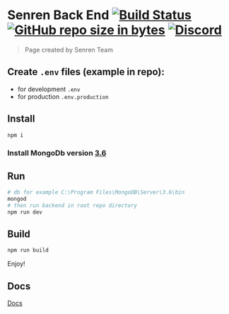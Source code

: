 # Senren Back End [![Build Status](https://travis-ci.org/xdk78/senren-backend.svg?branch=master)](https://travis-ci.org/xdk78/senren-backend) [![GitHub repo size in bytes](https://img.shields.io/github/repo-size/badges/shields.svg)](https://github.com/xdk78/senren-backend) [![Discord](https://img.shields.io/discord/367325058353594378.svg)](https://github.com/xdk78/senren-backend)

> Page created by Senren Team

## Create `.env` files (example in repo):
- for development `.env`
- for production `.env.production`

## Install
```bash
npm i 
```
### Install MongoDb version [3.6](https://www.mongodb.com/download-center)
## Run
```bash
# db for example C:\Program Files\MongoDB\Server\3.6\bin
mongod
# then run backend in root repo directory
npm run dev
```
## Build
```bash
npm run build
```
Enjoy!

## Docs
[Docs](docs/index.md)